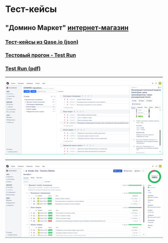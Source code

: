 # Тест-кейсы

## "Домино Маркет" [интернет-магазин](https://dominomarket.kz/)
### [Тест-кейсы из Qase.io (json)](https://drive.google.com/file/d/1S9nzHnGEzyolfokhwCNa9VFbsMukHOqB/view?usp=sharing)

### [Тестовый прогон - Test Run](https://app.qase.io/public/report/818a7fe8a7117420aa9a676f92337ce3d906b130)
### [Test Run (pdf)](https://drive.google.com/file/d/1NE1K3xRcqdL6bzV9qWJSb5odXQsume9Y/view?usp=drive_link)

---

![Header](https://github.com/VladimirBychkov33/test_case/blob/main/%D0%B4%D0%BE%D0%BC%D0%B8%D0%BD%20-%20%D1%81%D0%BA%D1%80%D0%B8%D0%BD%20%D1%82%D0%B5%D1%81%D1%82-%D0%BA%D0%B5%D0%B9%D1%81%D0%BE%D0%B2.png)

---

![Header](https://github.com/VladimirBychkov33/test_case/blob/main/%D0%B4%D0%BE%D0%BC%D0%B8%D0%BD%20-%20%D1%81%D0%BA%D1%80%D0%B8%D0%BD%20%D1%82%D0%B5%D1%81%D1%82-%D1%80%D0%B0%D0%BD%D0%B0.png)


